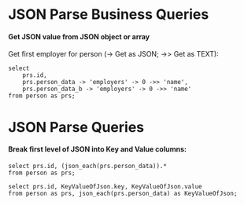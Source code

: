 # JSON Parse Business Queries

#### Get JSON value from JSON object or array

Get first employer for person (-> Get as JSON; ->> Get as TEXT):

```
select
	prs.id,
	prs.person_data -> 'employers' -> 0 ->> 'name',
	prs.person_data_b -> 'employers' -> 0 ->> 'name'
from person as prs;
```

# JSON Parse Queries

#### Break first level of JSON into Key and Value columns:

```
select prs.id, (json_each(prs.person_data)).*
from person as prs;
```
```
select prs.id, KeyValueOfJson.key, KeyValueOfJson.value
from person as prs, json_each(prs.person_data) as KeyValueOfJson;
```
